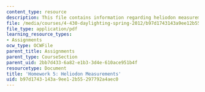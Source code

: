 ```yaml
---
content_type: resource
description: This file contains information regarding heliodon measurements.
file: /media/courses/4-430-daylighting-spring-2012/b97d1743143a9ee12b55297792a4aec0_MIT4_430S12_hw5.pdf
file_type: application/pdf
learning_resource_types:
- Assignments
ocw_type: OCWFile
parent_title: Assignments
parent_type: CourseSection
parent_uid: 2bb7d433-6a82-e1b3-3d4e-610ace951b4f
resourcetype: Document
title: 'Homework 5: Heliodon Measurements'
uid: b97d1743-143a-9ee1-2b55-297792a4aec0
---
```

